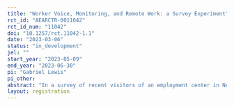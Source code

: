 ```yaml
---
title: "Worker Voice, Monitoring, and Remote Work: a Survey Experiment"
rct_id: "AEARCTR-0011042"
rct_id_num: "11042"
doi: "10.1257/rct.11042-1.1"
date: "2023-03-06"
status: "in_development"
jel: ""
start_year: "2023-05-09"
end_year: "2023-06-30"
pi: "Gabriel Lewis"
pi_other:
abstract: "In a survey of recent visitors of an employment center in New England, we ask respondents to choose between hypothetical jobs with randomized characteristics, allowing us to quantify workers’ preferences concerning three mechanisms by which they may voice their needs or ideas to their employers: 1) a standard human resources department, 2) an “employee resource group” sponsored by management, and 3) a union with collective bargaining. We quantify how these preferences, as measured in willingness-to-pay (willingness to sacrifice wages), are modified by higher levels of monitoring by employers, and by a remote work option."
layout: registration
---
```



